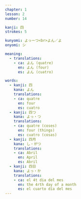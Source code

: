 ```yaml
---
chapter: 1
lesson: 2
number: 14

kanji: 四
strokes: 5

kunyomi: よっーつ<br>よん／よ
onyomi: シ

meaning:
  - translations:
    - ca: よん (quatre)
      en: よん (four)
      es: よん (cuatro)

words:
  - kanji: 四
    kana: よん
    translations:
    - ca: quatre
      en: four
      es: cuatro
  - kanji: 四つ
    kana: よっ・つ
    translations:
    - ca: quatre (coses)
      en: four (things)
      es: cuatro (cosas)
  - kanji: 四月
    kana: し・がつ
    translations:
    - ca: Abril
      en: April
      es: Abril
  - kanji: 四日
    kana: よっ・か
    translations:
    - ca: el 4t dia del mes
      en: the 4rth day of a month
      es: el cuarto día del mes
---
```

